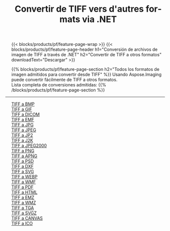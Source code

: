 ﻿---
title: Convertir de TIFF vers d'autres formats via .NET 
weight: 3920
url: /es/net/conversion/from/tiff 
lang: es
langdirlevel: 2
locales: zh-hans,ja,it,ru,de,es,fr,nl,id,lt,pl,pt,vi,tr,ko,zh-hant,ar,hi,th,sv,cs,uk,he
description: Usando Aspose.Imaging puede convertir fácilmente de TIFF a otros formatos
---

{{< blocks/products/pf/feature-page-wrap >}}
{{< blocks/products/pf/feature-page-header h1="Conversión de archivos de imagen de TIFF a través de .NET" h2="Convertir de TIFF a otros formatos" downloadText="Descargar" >}}


{{% blocks/products/pf/feature-page-section  h2="Todos los formatos de imagen admitidos para convertir desde TIFF" %}}
Usando Aspose.Imaging puede convertir fácilmente de TIFF a otros formatos.
<br/>
Lista completa de conversiones admitidas:
{{% /blocks/products/pf/feature-page-section %}}
<div class="container-fluid productfamilypage bg-gray">
    <div class="convertypes bg-gray agp-content section">
        <div class="container">
		<hr style="margin-left:-20px;"/>
		<div class="row other-converters">
		    <div class='col-md-2 other-converter remove-lp remove-rp'><a href="/imaging/es/net/conversion/tiff-to-bmp" >TIFF a BMP</a></div><div class='col-md-2 other-converter remove-lp remove-rp'><a href="/imaging/es/net/conversion/tiff-to-gif" >TIFF a GIF</a></div><div class='col-md-2 other-converter remove-lp remove-rp'><a href="/imaging/es/net/conversion/tiff-to-dicom" >TIFF a DICOM</a></div><div class='col-md-2 other-converter remove-lp remove-rp'><a href="/imaging/es/net/conversion/tiff-to-emf" >TIFF a EMF</a></div><div class='col-md-2 other-converter remove-lp remove-rp'><a href="/imaging/es/net/conversion/tiff-to-jpg" >TIFF a JPG</a></div><div class='col-md-2 other-converter remove-lp remove-rp'><a href="/imaging/es/net/conversion/tiff-to-jpeg" >TIFF a JPEG</a></div><div class='col-md-2 other-converter remove-lp remove-rp'><a href="/imaging/es/net/conversion/tiff-to-jp2" >TIFF a JP2</a></div><div class='col-md-2 other-converter remove-lp remove-rp'><a href="/imaging/es/net/conversion/tiff-to-j2k" >TIFF a J2K</a></div><div class='col-md-2 other-converter remove-lp remove-rp'><a href="/imaging/es/net/conversion/tiff-to-jpeg2000" >TIFF a JPEG2000</a></div><div class='col-md-2 other-converter remove-lp remove-rp'><a href="/imaging/es/net/conversion/tiff-to-png" >TIFF a PNG</a></div><div class='col-md-2 other-converter remove-lp remove-rp'><a href="/imaging/es/net/conversion/tiff-to-apng" >TIFF a APNG</a></div><div class='col-md-2 other-converter remove-lp remove-rp'><a href="/imaging/es/net/conversion/tiff-to-psd" >TIFF a PSD</a></div><div class='col-md-2 other-converter remove-lp remove-rp'><a href="/imaging/es/net/conversion/tiff-to-dxf" >TIFF a DXF</a></div><div class='col-md-2 other-converter remove-lp remove-rp'><a href="/imaging/es/net/conversion/tiff-to-svg" >TIFF a SVG</a></div><div class='col-md-2 other-converter remove-lp remove-rp'><a href="/imaging/es/net/conversion/tiff-to-webp" >TIFF a WEBP</a></div><div class='col-md-2 other-converter remove-lp remove-rp'><a href="/imaging/es/net/conversion/tiff-to-wmf" >TIFF a WMF</a></div><div class='col-md-2 other-converter remove-lp remove-rp'><a href="/imaging/es/net/conversion/tiff-to-pdf" >TIFF a PDF</a></div><div class='col-md-2 other-converter remove-lp remove-rp'><a href="/imaging/es/net/conversion/tiff-to-html" >TIFF a HTML</a></div><div class='col-md-2 other-converter remove-lp remove-rp'><a href="/imaging/es/net/conversion/tiff-to-emz" >TIFF a EMZ</a></div><div class='col-md-2 other-converter remove-lp remove-rp'><a href="/imaging/es/net/conversion/tiff-to-wmz" >TIFF a WMZ</a></div><div class='col-md-2 other-converter remove-lp remove-rp'><a href="/imaging/es/net/conversion/tiff-to-tga" >TIFF a TGA</a></div><div class='col-md-2 other-converter remove-lp remove-rp'><a href="/imaging/es/net/conversion/tiff-to-svgz" >TIFF a SVGZ</a></div><div class='col-md-2 other-converter remove-lp remove-rp'><a href="/imaging/es/net/conversion/tiff-to-canvas" >TIFF a CANVAS</a></div><div class='col-md-2 other-converter remove-lp remove-rp'><a href="/imaging/es/net/conversion/tiff-to-ico" >TIFF a ICO</a></div>
                </div>
        </div>
    </div>
</div>
<br/>

